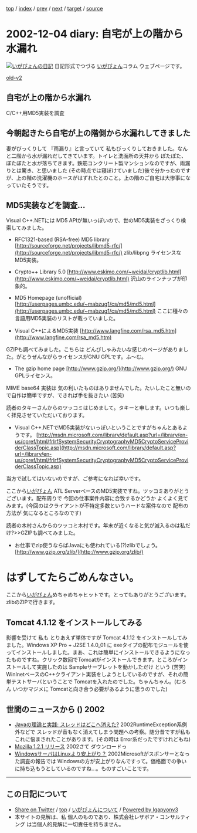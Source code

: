 [top](../index.html) 
 / [index](index.html) 
 / [prev](ig021203.html) 
 / [next](ig021205.html) 
 / [target](https://www.igapyon.jp/igapyon/diary/2002/ig021204.html) 
 / [source](https://github.com/igapyon/diary/blob/master/2002/ig021204.src.md) 

2002-12-04 diary: 自宅が上の階から水漏れ
=====================================================================================================
[![いがぴょんの日記](https://www.igapyon.jp/igapyon/diary/images/iga200306s.jpg "いがぴょん")](https://www.igapyon.jp/igapyon/diary/memo/memoigapyon.html) 日記形式でつづる [いがぴょん](https://www.igapyon.jp/igapyon/diary/memo/memoigapyon.html)コラム ウェブページです。

[old-v2](ig021204-orig.html)

## 自宅が上の階から水漏れ

C/C++用MD5実装を調査


## 今朝起きたら自宅が上の階側から水漏れしてきました

妻がびっくりして 『雨漏り』と言っていて 私もびっくりしておきました。なんと二階から水が漏れだしてきています。トイレと洗面所の天井から ぽたぽた、ぼたぼたと水が落ちてきます。鉄筋コンクリート製マンションなのですが、雨漏りとは驚き、と思いました
(その時点では寝ぼけていました)後で分かったのですが、上の階の洗濯機のホースがはずれたとのこと。上の階のご自宅は大惨事になっていたそうです。

## MD5実装などを調査…

Visual C++.NETには MD5 APIが無いっぽいので、世のMD5実装をざっくり検索してみました。

* RFC1321-based (RSA-free) MD5 library
  [http://sourceforge.net/projects/libmd5-rfc/](http://sourceforge.net/projects/libmd5-rfc/)
  zlib/libpng ライセンスなMD5実装。
  
* Crypto++ Library 5.0
  [http://www.eskimo.com/~weidai/cryptlib.html](http://www.eskimo.com/~weidai/cryptlib.html)
  沢山のラインナップが印象的。
  
* MD5 Homepage (unofficial)
  [http://userpages.umbc.edu/~mabzug1/cs/md5/md5.html](http://userpages.umbc.edu/~mabzug1/cs/md5/md5.html)
  ここに種々の言語用MD5実装のリストが載っていました。
  
* Visual C++によるMD5実装
  [http://www.langfine.com/rsa_md5.htm](http://www.langfine.com/rsa_md5.htm)

GZIPも調べてみました。こちらは どんぴしゃみたいな感じのページがありました。がとうぜんながらライセンスがGNU GPLです。ふ～む。

* The gzip home page
  [http://www.gzip.org/](http://www.gzip.org/)
  GNU GPLライセンス。

MIME base64 実装は 気の利いたものはありませんでした。たいしたこと無いので自作は簡単ですが、できれば手を抜きたい
(苦笑)

読者のタキーさんからのツッコミはじめまして。タキーと申します。いつも楽しく拝見させていただいております。

* Visual C++.NETでMD5実装がないっぽいということですがちゃんとあるようです。
  [http://msdn.microsoft.com/library/default.asp?url=/library/en-us/cpref/html/frlrfSystemSecurityCryptographyMD5CryptoServiceProviderClassTopic.asp](http://msdn.microsoft.com/library/default.asp?url=/library/en-us/cpref/html/frlrfSystemSecurityCryptographyMD5CryptoServiceProviderClassTopic.asp)

当方で試してはいないのですが、ご参考になれば幸いです。

ここから[いがぴょん](https://www.igapyon.jp/igapyon/diary/memo/memoigapyon.html)
ATL ServerベースのMD5実装ですね。ツッコミありがとうございます。配布周りで 今回の仕事案件内容に合致するかどうか よくよく見てみます。(今回のはクライアントが不特定多数というハードな案件なので 配布の方法が 気になるところなのです)

読者の木村さんからのツッコミ木村です。年末が近くなると気が滅入るのは私だけ?>>GZIPも調べてみました。

* お仕事でzip使うならばJavaにも使われている(?)zlibでしょう。
  [http://www.gzip.org/zlib/](http://www.gzip.org/zlib/)

# はずしてたらごめんなさい。

ここから[いがぴょん](https://www.igapyon.jp/igapyon/diary/memo/memoigapyon.html)めちゃめちゃヒットです。とってもありがとうございます。zlibのZIPで行きます。

## Tomcat 4.1.12 をインストールしてみる

影響を受けて 私も とりあえず単体ですが Tomcat 4.1.12 をインストールしてみました。Windows
XP Pro + J2SE 1.4.0_01 に exeタイプの配布モジュールを使ってインストールしました。まあ、これは簡単にインストールできるようになったものですね。クリック数回でTomcatがインストールできます。ところがインストールして実施したのは Sampleサーブレットを動かしただけ という
(苦笑) WinInetベースのC++クライアント実装をしようとしているのですが、それの簡単テストサーバということで
Tomcatを入れたのでした。ちゃんちゃん。(むろん いつかマジメに Tomcatと向き合う必要があるように思うのでした)

## 世間のニュースから () 2002

* [Javaの理論と実践: スレッドはどこへ消えた?](http://www-6.ibm.com/jp/developerworks/java/021129/j_j-jtp0924.html)  2002RuntimeException系例外などで スレッドが音もなく消えてしまう問題への考察。随分昔ですが私も これに悩まされたことがあります。(その時は Error系だったですけれどもね)
* [Mozilla 1.2.1 リリース](http://www.mozilla.org/)  2002さて ダウンロードっ
* [WindowsサーバはLinuxより安上がり？](http://www.zdnet.co.jp/news/0212/03/xert_toc.html)  2002Microsoftがスポンサーとなった調査の報告では Windowsの方が安上がりなんですって。価格面での争いに持ち込もうとしているのですね…。ものすごいことです。


----------------------------------------------------------------------------------------------------

## この日記について

* [Share on Twitter](https://twitter.com/intent/tweet?hashtags=igapyon%2Cdiary%2C%E3%81%84%E3%81%8C%E3%81%B4%E3%82%87%E3%82%93&text=%E8%87%AA%E5%AE%85%E3%81%8C%E4%B8%8A%E3%81%AE%E9%9A%8E%E3%81%8B%E3%82%89%E6%B0%B4%E6%BC%8F%E3%82%8C&url=https%3A%2F%2Fwww.igapyon.jp%2Figapyon%2Fdiary%2F2002%2Fig021204.html) / [top](../index.html) / [いがぴょんについて](https://www.igapyon.jp/igapyon/diary/memo/memoigapyon.html) / [Powered by Igapyonv3](https://github.com/igapyon/igapyonv3)
* 本サイトの見解は、私 個人のものであり、株式会社レザボア・コンサルティング は当個人的見解に一切責任を持ちません。 
